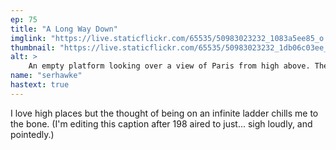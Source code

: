 ```yaml
---
ep: 75
title: "A Long Way Down"
imglink: "https://live.staticflickr.com/65535/50983023232_1083a5ee85_o.jpg"
thumbnail: "https://live.staticflickr.com/65535/50983023232_1db06c03ee_q.jpg"
alt: >
    An empty platform looking over a view of Paris from high above. There are no safety barrieres, and the very top of a ladder is jutting over the platform&#x27;s edge
name: "serhawke"
hastext: true
---
```

I love high places but the thought of being on an infinite ladder chills me to the bone. (I'm editing this caption after 198 aired to just... sigh loudly, and pointedly.)